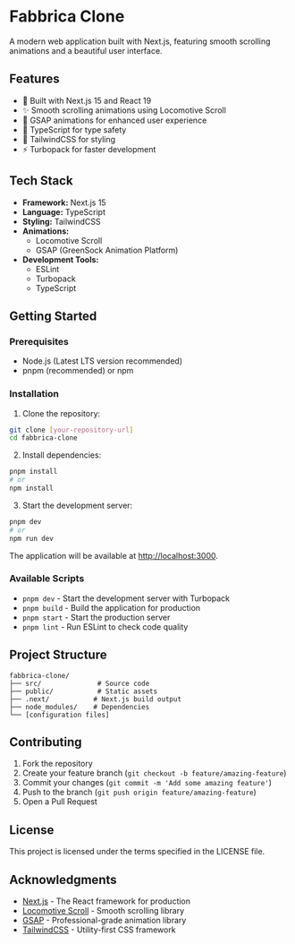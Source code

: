 # Fabbrica Clone

A modern web application built with Next.js, featuring smooth scrolling animations and a beautiful user interface.

## Features

- 🚀 Built with Next.js 15 and React 19
- ✨ Smooth scrolling animations using Locomotive Scroll
- 🎨 GSAP animations for enhanced user experience
- 🎯 TypeScript for type safety
- 🎨 TailwindCSS for styling
- ⚡ Turbopack for faster development

## Tech Stack

- **Framework:** Next.js 15
- **Language:** TypeScript
- **Styling:** TailwindCSS
- **Animations:** 
  - Locomotive Scroll
  - GSAP (GreenSock Animation Platform)
- **Development Tools:**
  - ESLint
  - Turbopack
  - TypeScript

## Getting Started

### Prerequisites

- Node.js (Latest LTS version recommended)
- pnpm (recommended) or npm

### Installation

1. Clone the repository:
```bash
git clone [your-repository-url]
cd fabbrica-clone
```

2. Install dependencies:
```bash
pnpm install
# or
npm install
```

3. Start the development server:
```bash
pnpm dev
# or
npm run dev
```

The application will be available at [http://localhost:3000](http://localhost:3000).

### Available Scripts

- `pnpm dev` - Start the development server with Turbopack
- `pnpm build` - Build the application for production
- `pnpm start` - Start the production server
- `pnpm lint` - Run ESLint to check code quality

## Project Structure

```
fabbrica-clone/
├── src/              # Source code
├── public/           # Static assets
├── .next/           # Next.js build output
├── node_modules/    # Dependencies
└── [configuration files]
```

## Contributing

1. Fork the repository
2. Create your feature branch (`git checkout -b feature/amazing-feature`)
3. Commit your changes (`git commit -m 'Add some amazing feature'`)
4. Push to the branch (`git push origin feature/amazing-feature`)
5. Open a Pull Request

## License

This project is licensed under the terms specified in the LICENSE file.

## Acknowledgments

- [Next.js](https://nextjs.org) - The React framework for production
- [Locomotive Scroll](https://locomotivemtl.github.io/locomotive-scroll/) - Smooth scrolling library
- [GSAP](https://greensock.com/gsap/) - Professional-grade animation library
- [TailwindCSS](https://tailwindcss.com/) - Utility-first CSS framework

